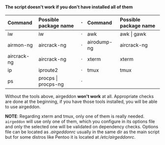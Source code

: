#### The script doesn't work if you don't have installed all of them

 Command     | Possible package name | &#8901; | Command     | Possible package name           
:------------|:----------------------|:-------:|:------------|:--------------------------------
 iw          | iw                    | &#8901; | awk         | awk \| gawk                     
 airmon-ng   | aircrack-ng           | &#8901; | airodump-ng | aircrack-ng                     
 aircrack-ng | aircrack-ng           | &#8901; | xterm       | xterm                           
 ip          | iproute2              | &#8901; | tmux        | tmux                            
 ps          | procps \| procps-ng   | &#8901; |             |                                  

Without the tools above, airgeddon **won't work** at all.
Appropriate checks are done at the beginning, if you have those tools installed, you will be able to use airgeddon.

**NOTE**: Regarding xterm and tmux, only one of them is really needed. `airgeddon` will use only one of them, which you configure in its options file and only the selected one will be validated on dependency checks. Options file can be located as _.airgeddonrc_ usually in the same dir as the main script but for some distros like Pentoo it is located at _/etc/airgeddonrc_.